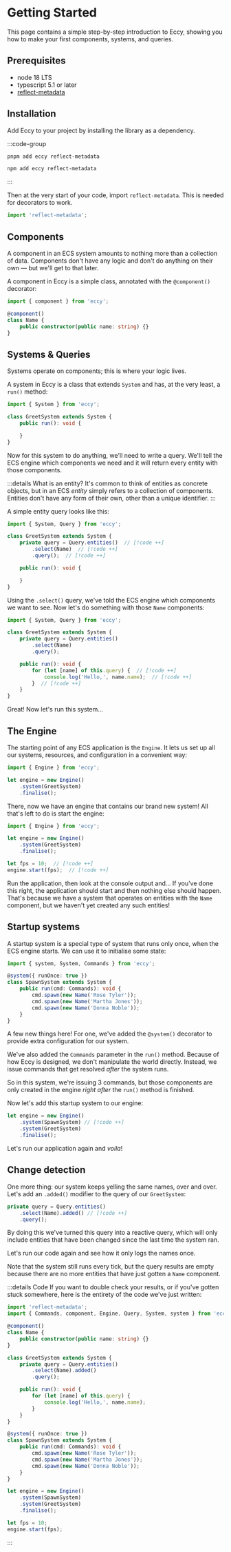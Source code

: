# Getting Started

This page contains a simple step-by-step introduction to Eccy, showing you how
to make your first components, systems, and queries.

## Prerequisites

- node 18 LTS
- typescript 5.1 or later
- [reflect-metadata](https://npmjs.com/package/reflect-metadata)

## Installation

Add Eccy to your project by installing the library as a dependency.

:::code-group

```sh [pnpm]
pnpm add eccy reflect-metadata
```

```sh [npm]
npm add eccy reflect-metadata
```

:::

Then at the very start of your code, import `reflect-metadata`. This is needed
for decorators to work.

```ts
import 'reflect-metadata';
```

## Components

A component in an ECS system amounts to nothing more than a collection of data.
Components don't have any logic and don't do anything on their own &mdash; but
we'll get to that later.

A component in Eccy is a simple class, annotated with the `@component()`
decorator:

```ts
import { component } from 'eccy';

@component()
class Name {
	public constructor(public name: string) {}
}
```

## Systems & Queries

Systems operate on components; this is where your logic lives.

A system in Eccy is a class that extends `System` and has, at the very least,
a `run()` method:

```ts
import { System } from 'eccy';

class GreetSystem extends System {
	public run(): void {

	}
}
```

Now for this system to do anything, we'll need to write a query. We'll tell the
ECS engine which components we need and it will return every entity with those
components.

:::details What is an entity?
It's common to think of entities as concrete objects, but in an ECS *entity*
simply refers to a collection of components. Entities don't have any form of
their own, other than a unique identifier.
:::

A simple entity query looks like this:

```ts
import { System, Query } from 'eccy';

class GreetSystem extends System {
	private query = Query.entities()  // [!code ++]
		.select(Name)  // [!code ++]
		.query();  // [!code ++]

	public run(): void {

	}
}
```

Using the `.select()` query, we've told the ECS engine which components we want
to see. Now let's do something with those `Name` components:

```ts
import { System, Query } from 'eccy';

class GreetSystem extends System {
	private query = Query.entities()
		.select(Name)
		.query();

	public run(): void {
		for (let [name] of this.query) {  // [!code ++]
			console.log('Hello,', name.name);  // [!code ++]
		}  // [!code ++]
	}
}
```

Great! Now let's run this system&hellip;


## The Engine
The starting point of any ECS application is the `Engine`. It lets us set up
all our systems, resources, and configuration in a convenient way:

```ts
import { Engine } from 'eccy';

let engine = new Engine()
	.system(GreetSystem)
	.finalise();
```

There, now we have an engine that contains our brand new system! All that's left
to do is start the engine:

```ts
import { Engine } from 'eccy';

let engine = new Engine()
	.system(GreetSystem)
	.finalise();

let fps = 10;  // [!code ++]
engine.start(fps);  // [!code ++]
```

Run the application, then look at the console output and&hellip; If you've done
this right, the application should start and then nothing else should happen.
That's because we have a system that operates on entities with the `Name`
component, but we haven't yet created any such entities!

## Startup systems
A startup system is a special type of system that runs only once, when the ECS
engine starts. We can use it to initialise some state:

```ts
import { system, System, Commands } from 'eccy';

@system({ runOnce: true })
class SpawnSystem extends System {
	public run(cmd: Commands): void {
		cmd.spawn(new Name('Rose Tyler'));
		cmd.spawn(new Name('Martha Jones'));
		cmd.spawn(new Name('Donna Noble'));
	}
}
```

A few new things here! For one, we've added the `@system()` decorator to provide
extra configuration for our system.

We've also added the `Commands` parameter in the `run()` method. Because of how
Eccy is designed, we don't manipulate the world directly. Instead, we issue
commands that get resolved *after* the system runs.

So in this system, we're issuing 3 commands, but those components are only
created in the engine *right after* the `run()` method is finished.

Now let's add this startup system to our engine:

```ts
let engine = new Engine()
	.system(SpawnSystem) // [!code ++]
	.system(GreetSystem)
	.finalise();
```

Let's run our application again and *voila*!


## Change detection
One more thing: our system keeps yelling the same names, over and over. Let's
add an `.added()` modifier to the query of our `GreetSystem`:

```ts
private query = Query.entities()
	.select(Name).added() // [!code ++]
	.query();
```

By doing this we've turned this query into a reactive query, which will only
include entities that have been changed since the last time the system ran.

Let's run our code again and see how it only logs the names once.

Note that the system still runs every tick, but the query results are empty
because there are no more entities that have just gotten a `Name` component.

:::details Code
If you want to double check your results, or if you've gotten stuck somewhere,
here is the entirety of the code we've just written:

```ts
import 'reflect-metadata';
import { Commands, component, Engine, Query, System, system } from 'eccy';

@component()
class Name {
	public constructor(public name: string) {}
}

class GreetSystem extends System {
	private query = Query.entities()
		.select(Name).added()
		.query();

	public run(): void {
		for (let [name] of this.query) {
			console.log('Hello,', name.name);
		}
	}
}

@system({ runOnce: true })
class SpawnSystem extends System {
	public run(cmd: Commands): void {
		cmd.spawn(new Name('Rose Tyler'));
		cmd.spawn(new Name('Martha Jones'));
		cmd.spawn(new Name('Donna Noble'));
	}
}

let engine = new Engine()
	.system(SpawnSystem)
	.system(GreetSystem)
	.finalise();

let fps = 10;
engine.start(fps);

```
:::
